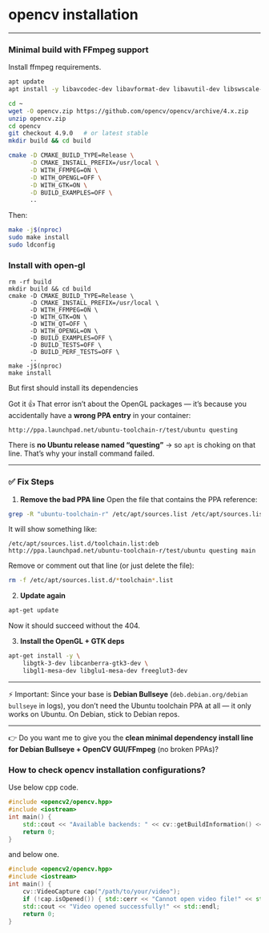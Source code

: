 # opencv installation
---

### Minimal build with FFmpeg support

Install ffmpeg requirements.
```bash
apt update
apt install -y libavcodec-dev libavformat-dev libavutil-dev libswscale-dev
```


```bash
cd ~
wget -O opencv.zip https://github.com/opencv/opencv/archive/4.x.zip
unzip opencv.zip
cd opencv
git checkout 4.9.0   # or latest stable
mkdir build && cd build

cmake -D CMAKE_BUILD_TYPE=Release \
      -D CMAKE_INSTALL_PREFIX=/usr/local \
      -D WITH_FFMPEG=ON \
      -D WITH_OPENGL=OFF \
      -D WITH_GTK=ON \
      -D BUILD_EXAMPLES=OFF \
      ..
```

Then:

```bash
make -j$(nproc)
sudo make install
sudo ldconfig
```

### Install with open-gl


```
rm -rf build
mkdir build && cd build
cmake -D CMAKE_BUILD_TYPE=Release \
      -D CMAKE_INSTALL_PREFIX=/usr/local \
      -D WITH_FFMPEG=ON \
      -D WITH_GTK=ON \
      -D WITH_QT=OFF \
      -D WITH_OPENGL=ON \
      -D BUILD_EXAMPLES=OFF \
      -D BUILD_TESTS=OFF \
      -D BUILD_PERF_TESTS=OFF \
      ..
make -j$(nproc)
make install
```


But first should install its dependencies


Got it 👍 That error isn’t about the OpenGL packages — it’s because you accidentally have a **wrong PPA entry** in your container:

```
http://ppa.launchpad.net/ubuntu-toolchain-r/test/ubuntu questing
```

There is **no Ubuntu release named “questing”** → so `apt` is choking on that line. That’s why your install command failed.

---

### ✅ Fix Steps

1. **Remove the bad PPA line**
   Open the file that contains the PPA reference:

```bash
grep -R "ubuntu-toolchain-r" /etc/apt/sources.list /etc/apt/sources.list.d/
```

It will show something like:

```
/etc/apt/sources.list.d/toolchain.list:deb http://ppa.launchpad.net/ubuntu-toolchain-r/test/ubuntu questing main
```

Remove or comment out that line (or just delete the file):

```bash
rm -f /etc/apt/sources.list.d/*toolchain*.list
```

2. **Update again**

```bash
apt-get update
```

Now it should succeed without the 404.

3. **Install the OpenGL + GTK deps**

```bash
apt-get install -y \
    libgtk-3-dev libcanberra-gtk3-dev \
    libgl1-mesa-dev libglu1-mesa-dev freeglut3-dev
```

---

⚡ Important: Since your base is **Debian Bullseye** (`deb.debian.org/debian bullseye` in logs), you don’t need the Ubuntu toolchain PPA at all — it only works on Ubuntu. On Debian, stick to Debian repos.

---

👉 Do you want me to give you the **clean minimal dependency install line for Debian Bullseye + OpenCV GUI/FFmpeg** (no broken PPAs)?



### How to check opencv installation configurations? 
Use below cpp code. 
```cpp
#include <opencv2/opencv.hpp>
#include <iostream>
int main() {
    std::cout << "Available backends: " << cv::getBuildInformation() << std::endl;
    return 0;
}
```

and below one. 
```cpp
#include <opencv2/opencv.hpp>
#include <iostream>
int main() {
    cv::VideoCapture cap("/path/to/your/video");
    if (!cap.isOpened()) { std::cerr << "Cannot open video file!" << std::endl; return -1; }
    std::cout << "Video opened successfully!" << std::endl;
    return 0;
}
```


